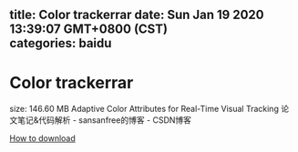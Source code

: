 
title: Color trackerrar
date: Sun Jan 19 2020 13:39:07 GMT+0800 (CST)    
categories: baidu
---

# Color trackerrar
size: 146.60 MB
 Adaptive Color Attributes for Real-Time Visual Tracking 论文笔记&代码解析 - sansanfree的博客 - CSDN博客
 

[How to download](https://bpcam.bemobtrk.com/go/2ceec3aa-1ca2-46d6-b9ff-aaa5c184517c?jno=3562)